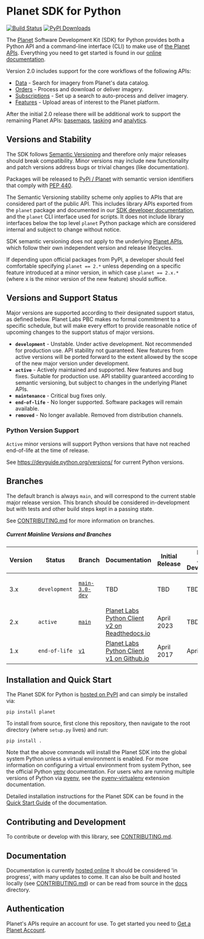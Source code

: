 # Planet SDK for Python

[![Build Status](https://github.com/planetlabs/planet-client-python/actions/workflows/test.yml/badge.svg?branch=main)](https://github.com/planetlabs/planet-client-python/actions/workflows/test.yml)
[![PyPI Downloads](https://static.pepy.tech/badge/planet)](https://pepy.tech/projects/planet)

The [Planet](https://planet.com) Software Development Kit (SDK) for Python
provides both a Python API and a command-line interface (CLI)
to make use of [the Planet APIs](https://docs.planet.com/develop/apis/).
Everything you need to get started is found in our
[online documentation](https://planet-sdk-for-python-v2.readthedocs.io/en/latest/).

Version 2.0 includes support for the core workflows of the following APIs:

* [Data](https://docs.planet.com/develop/apis/data/) - Search for imagery from Planet's data catalog.
* [Orders](https://docs.planet.com/develop/apis/orders/) - Process and download or deliver imagery.
* [Subscriptions](https://docs.planet.com/develop/apis/subscriptions/) - Set up a search to auto-process and deliver imagery.
* [Features](https://docs.planet.com/develop/apis/features/) - Upload areas of interest to the Planet platform.

After the initial 2.0 release there will be additional work to support the
remaining Planet APIs: [basemaps](https://docs.planet.com/develop/apis/basemaps/),
[tasking](https://docs.planet.com/develop/apis/tasking/) and
[analytics](https://docs.planet.com/develop/apis/analytics/).

## Versions and Stability

The SDK follows [Semantic Versioning](https://semver.org/spec/v2.0.0.html) and therefore only major releases
should break compatibility. Minor versions may include new functionality and
patch versions address bugs or trivial changes (like documentation).

Packages will be released to [PyPi / Planet](https://pypi.org/project/planet/)
with semantic version identifiers that comply with [PEP 440](https://peps.python.org/pep-0440/).

The Semantic Versioning stability scheme only applies to APIs that
are considered part of the public API.  This includes library APIs exported
from the `planet` package and documented in our
[SDK developer documentation](https://planet-sdk-for-python-v2.readthedocs.io/en/latest/),
and the `planet` CLI interface used for scripts.  It does not include
library interfaces below the top level `planet` Python package which are
considered internal and subject to change without notice.

SDK semantic versioning does not apply to the underlying
[Planet APIs](https://docs.planet.com/develop/apis/),
which follow their own independent version and release lifecycles.

If depending upon official packages from PyPI, a developer should feel
comfortable specifying `planet == 2.*` unless depending on a specific feature
introduced at a minor version, in which case `planet == 2.x.*` (where x is the
minor version of the new feature) should suffice.

## Versions and Support Status

Major versions are supported according to their designated support status,
as defined below.  Planet Labs PBC makes no formal commitment
to a specific schedule, but will make every effort to provide reasonable
notice of upcoming changes to the support status of major versions.

* **`development`** - Unstable. Under active development.  Not recommended
  for production use.  API stability not guaranteed.  New features from active
  versions will be ported forward to the extent allowed by the scope of the
  new major version under development.
* **`active`** - Actively maintained and supported. New features and bug fixes.
  Suitable for production use.  API stability guaranteed according to semantic
  versioning, but subject to changes in the underlying Planet APIs.
* **`maintenance`** - Critical bug fixes only.
* **`end-of-life`** - No longer supported.  Software packages will remain available.
* **`removed`** - No longer available.  Removed from distribution channels.

### Python Version Support
`Active` minor versions will support Python versions that have not reached
end-of-life at the time of release.

See https://devguide.python.org/versions/ for current Python versions.

## Branches

The default branch is always `main`, and will correspond to the current stable
major release version. This branch should be considered in-development but
with tests and other build steps kept in a passing state.

See [CONTRIBUTING.md](CONTRIBUTING.md#branches) for more information on branches.

##### Current Mainline Versions and Branches

| Version | Status        | Branch                                                                                 | Documentation                                                                                                | Initial Release | End of Active Development | End of Maintenance | Notes                                                                                                                        |
|---------|---------------|----------------------------------------------------------------------------------------|--------------------------------------------------------------------------------------------------------------|-----------------|---------------------------|--------------------|------------------------------------------------------------------------------------------------------------------------------|
| 3.x     | `development` | [`main-3.0-dev`](https://github.com/planetlabs/planet-client-python/tree/main-3.0-dev) | TBD                                                                                                          | TBD             | TBD                       | TBD                | See [RELEASE-PLANNING-X.0.md](https://github.com/planetlabs/planet-client-python/tree/main-3.0-dev/RELEASE-PLANNING-3.0.md). |
| 2.x     | `active`      | [`main`](https://github.com/planetlabs/planet-client-python/tree/main)                 | [Planet Labs Python Client v2 on Readthedocs.io](https://planet-sdk-for-python-v2.readthedocs.io/en/latest/) | April 2023      | TBD                       | TBD                |                                                                                                                              |
| 1.x     | `end-of-life` | [`v1`](https://github.com/planetlabs/planet-client-python/tree/v1)                     | [Planet Labs Python Client v1 on Github.io](https://planetlabs.github.io/planet-client-python/)              | April 2017      | April 2023                | TBD                |                                                                                                                              |

## Installation and Quick Start

The Planet SDK for Python is [hosted on PyPI](https://pypi.org/project/planet/) and can simply be installed via:

```console
pip install planet
```

To install from source, first clone this repository, then navigate to the root directory (where `setup.py` lives) and run:

```console
pip install .
```

Note that the above commands will install the Planet SDK into the global system Python unless a virtual environment is enabled.  For more information on configuring a virtual environment from system Python, see the official Python [venv](https://docs.python.org/3/library/venv.html) documentation.  For users who are running multiple versions of Python via [pyenv](https://github.com/pyenv/pyenv), see the [pyenv-virtualenv](https://github.com/pyenv/pyenv-virtualenv) extension documentation.

Detailed installation instructions for the Planet SDK can be found in the [Quick Start Guide](https://planet-sdk-for-python-v2.readthedocs.io/en/latest/get-started/quick-start-guide/) of the documentation.

## Contributing and Development

To contribute or develop with this library, see [CONTRIBUTING.md](CONTRIBUTING.md).

## Documentation

Documentation is currently [hosted online](https://planet-sdk-for-python-v2.readthedocs.io/en/latest/)
It should be considered 'in progress', with many updates to come. It can also
be built and hosted locally (see [CONTRIBUTING.md](CONTRIBUTING.md)) or can be
read from source in the [docs](/docs) directory.

## Authentication

Planet's APIs require an account for use. To get started you need to
[Get a Planet Account](https://planet-sdk-for-python-v2.readthedocs.io/en/latest/get-started/get-your-planet-account/).
